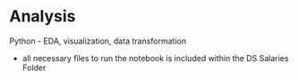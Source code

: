 # Analysis
Python - EDA, visualization, data transformation
- all necessary files to run the notebook is included within the DS Salaries Folder
